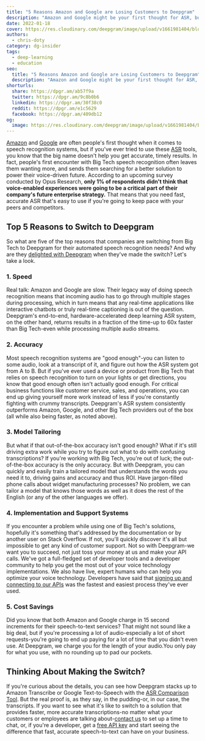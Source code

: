 ```yaml
---
title: "5 Reasons Amazon and Google are Losing Customers to Deepgram"
description: "Amazon and Google might be your first thought for ASR, but theyre not the best game in town. Learn why people are switching to Deepgram."
date: 2022-01-18
cover: https://res.cloudinary.com/deepgram/image/upload/v1661981404/blog/deepgram-versus-amazon-google/5-reasons-amazon-google-losing-customers-thumb-554.png
authors:
  - chris-doty
category: dg-insider
tags:
  - deep-learning
  - education
seo:
  title: "5 Reasons Amazon and Google are Losing Customers to Deepgram"
  description: "Amazon and Google might be your first thought for ASR, but theyre not the best game in town. Learn why people are switching to Deepgram."
shorturls:
  share: https://dpgr.am/ab57f9a
  twitter: https://dpgr.am/9c8b0b6
  linkedin: https://dpgr.am/30f38c0
  reddit: https://dpgr.am/e1c5629
  facebook: https://dpgr.am/409db12
og:
  image: https://res.cloudinary.com/deepgram/image/upload/v1661981404/blog/deepgram-versus-amazon-google/5-reasons-amazon-google-losing-customers-thumb-554.png
---
```


[Amazon](https://offers.deepgram.com/head-to-head-dg-vs-amazon-webinar-on-demand) and [Google](https://offers.deepgram.com/head-to-head-dg-vs-google-webinar-on-demand) are often people's first thought when it comes to speech recognition systems, but if you've ever tried to use these [ASR](https://sweet-pie-c52a63-blog.netlify.app/what-is-asr/) tools, you know that the big name doesn't help you get accurate, timely results. In fact, people's first encounter with Big Tech speech recognition often leaves them wanting more, and sends them searching for a better solution to power their voice-driven future. According to an upcoming survey conducted by Opus Research, **only 1% of respondents didn't think that voice-enabled experiences were going to be a critical part of their company's future enterprise strategy.** That means that you need fast, accurate ASR that's easy to use if you're going to keep pace with your peers and competitors.

## Top 5 Reasons to Switch to Deepgram

So what are five of the top reasons that companies are switching from Big Tech to Deepgram for their automated speech recognition needs? And why are they [delighted with Deepgram](https://sweet-pie-c52a63-blog.netlify.app/deepgram-g2-review-winter-2022/) when they've made the switch? Let's take a look.

### 1\. Speed

Real talk: Amazon and Google are slow. Their legacy way of doing speech recognition means that incoming audio has to go through multiple stages during processing, which in turn means that any real-time applications like interactive chatbots or truly real-time captioning is out of the question. Deepgram's end-to-end, hardware-accelerated deep learning ASR system, on the other hand, returns results in a fraction of the time-up to 60x faster than Big Tech-even while processing multiple audio streams.

### 2\. Accuracy

Most speech recognition systems are "good enough"-you can listen to some audio, look at a transcript of it, and figure out how the ASR system got from A to B. But if you've ever used a device or product from Big Tech that relies on speech recognition to turn on your lights or get directions, you know that good enough often isn't actually good enough. For critical business functions like customer service, sales, and operations, you can end up giving yourself more work instead of less if you're constantly fighting with crummy transcripts. Deepgram's ASR system consistently outperforms Amazon, Google, and other Big Tech providers out of the box (all while also being faster, as noted above).

### 3\. Model Tailoring

But what if that out-of-the-box accuracy isn't good enough? What if it's still driving extra work while you try to figure out what to do with confusing transcriptions? If you're working with Big Tech, you're out of luck; the out-of-the-box accuracy is the only accuracy.  But with Deepgram, you can quickly and easily train a tailored model that understands the words you need it to, driving gains and accuracy and thus ROI. Have jargon-filled phone calls about widget manufacturing processes? No problem, we can tailor a model that knows those words as well as it does the rest of the English (or any of the other languages we offer).

### 4\. Implementation and Support Systems

If you encounter a problem while using one of Big Tech's solutions, hopefully it's something that's addressed by the documentation or by another user on Stack Overflow. If not, you'll quickly discover it's all but impossible to get any kind of customer support.  Not so with Deepgram-we want you to succeed, not just toss your money at us and make your API calls. We've got a full-fledged set of developer tools and a developer community to help you get the most out of your voice technology implementations. We also have live, expert humans who can help you optimize your voice technology. Developers have said that [signing up and connecting to our APIs](https://console.deepgram.com/) was the fastest and easiest process they've ever used.

### 5\. Cost Savings

Did you know that both Amazon and Google charge in 15 second increments for their speech-to-text services? That might not sound like a big deal, but if you're processing a lot of audio-especially a lot of short requests-you're going to end up paying for a lot of time that you didn't even use. At Deepgram, we charge you for the length of your audio.You only pay for what you use, with no rounding up to pad our pockets.

## Thinking About Making the Switch?

If you're curious about the details, you can see how Deepgram stacks up to Amazon Transcribe or Google Text-to-Speech with the [ASR Comparison Tool](https://deepgram.com/asr-comparison/). But the real proof is, as they say, in the pudding-or, in our case, the transcripts. If you want to see what it's like to switch to a solution that provides faster, more accurate transcriptions-no matter what your customers or employees are talking about-[contact us](https://deepgram.com/contact-us) to set up a time to chat, or, if you're a developer, get a [free API key](https://console.deepgram.com) and start seeing the difference that fast, accurate speech-to-text can have on your business.
